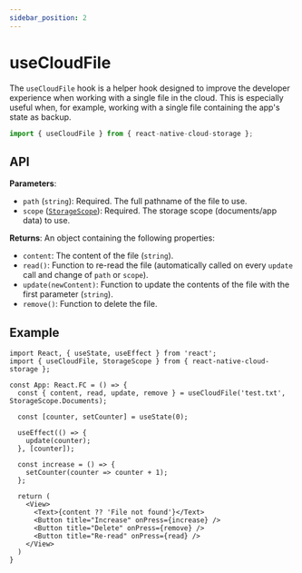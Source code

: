 ```yaml
---
sidebar_position: 2
---
```


# useCloudFile

The `useCloudFile` hook is a helper hook designed to improve the developer experience when working with a single file in the cloud. This is especially useful when, for example, working with a single file containing the app's state as backup.

```ts
import { useCloudFile } from { react-native-cloud-storage };
```

## API

**Parameters**:

- `path` (`string`): Required. The full pathname of the file to use.
- `scope` ([`StorageScope`](./enums/StorageScope)): Required. The storage scope (documents/app data) to use.

**Returns**: An object containing the following properties:

- `content`: The content of the file (`string`).
- `read()`: Function to re-read the file (automatically called on every `update` call and change of `path` or `scope`).
- `update(newContent)`: Function to update the contents of the file with the first parameter (`string`).
- `remove()`: Function to delete the file.

## Example

```tsx
import React, { useState, useEffect } from 'react';
import { useCloudFile, StorageScope } from { react-native-cloud-storage };

const App: React.FC = () => {
  const { content, read, update, remove } = useCloudFile('test.txt', StorageScope.Documents);

  const [counter, setCounter] = useState(0);

  useEffect(() => {
    update(counter);
  }, [counter]);

  const increase = () => {
    setCounter(counter => counter + 1);
  };

  return (
    <View>
      <Text>{content ?? 'File not found'}</Text>
      <Button title="Increase" onPress={increase} />
      <Button title="Delete" onPress={remove} />
      <Button title="Re-read" onPress={read} />
    </View>
  )
}
```
